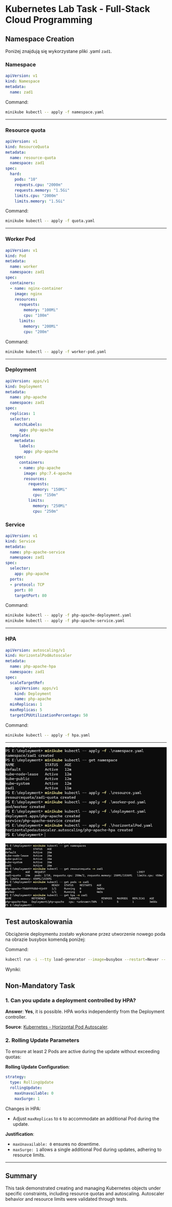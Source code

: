 
# Kubernetes Lab Task - Full-Stack Cloud Programming

## **Namespace Creation**
Poniżej znajdują się wykorzystane pliki .yaml `zad1`.

### **Namespace**
```yaml
apiVersion: v1
kind: Namespace
metadata:
  name: zad1
```

Command:
```bash
minikube kubectl -- apply -f namespace.yaml
```

---
### **Resource quota**
```yaml
apiVersion: v1
kind: ResourceQuota
metadata:
  name: resource-quota
  namespace: zad1
spec:
  hard:
    pods: "10"
    requests.cpu: "2000m"
    requests.memory: "1.5Gi"
    limits.cpu: "2000m"
    limits.memory: "1.5Gi"
```

Command:
```bash
minikube kubectl -- apply -f quota.yaml
```

---


### **Worker Pod**
```yaml
apiVersion: v1
kind: Pod
metadata:
  name: worker
  namespace: zad1
spec:
  containers:
  - name: nginx-container
    image: nginx
    resources:
      requests:
        memory: "100Mi"
        cpu: "100m"
      limits:
        memory: "200Mi"
        cpu: "200m"
```

Command:
```bash
minikube kubectl -- apply -f worker-pod.yaml
```

---


### **Deployment**
```yaml
apiVersion: apps/v1
kind: Deployment
metadata:
  name: php-apache
  namespace: zad1
spec:
  replicas: 1
  selector:
    matchLabels:
      app: php-apache
  template:
    metadata:
      labels:
        app: php-apache
    spec:
      containers:
      - name: php-apache
        image: php:7.4-apache
        resources:
          requests:
            memory: "150Mi"
            cpu: "150m"
          limits:
            memory: "250Mi"
            cpu: "250m"
```

### **Service**
```yaml
apiVersion: v1
kind: Service
metadata:
  name: php-apache-service
  namespace: zad1
spec:
  selector:
    app: php-apache
  ports:
  - protocol: TCP
    port: 80
    targetPort: 80
```

Command:
```bash
minikube kubectl -- apply -f php-apache-deployment.yaml
minikube kubectl -- apply -f php-apache-service.yaml
```

---


### **HPA**
```yaml
apiVersion: autoscaling/v1
kind: HorizontalPodAutoscaler
metadata:
  name: php-apache-hpa
  namespace: zad1
spec:
  scaleTargetRef:
    apiVersion: apps/v1
    kind: Deployment
    name: php-apache
  minReplicas: 1
  maxReplicas: 5
  targetCPUUtilizationPercentage: 50
```

Command:
```bash
minikube kubectl -- apply -f hpa.yaml
```

---

![Image 1](creation.png)

![Image 2](wynik.png)

## **Test autoskalowania**
Obciążenie deploymentu zostało wykonane przez utworzenie nowego poda na obrazie busybox komendą poniżej:

Command:
```bash
kubectl run -i --tty load-generator --image=busybox --restart=Never -- /bin/sh -c "while true; do wget -q -O- http://php-apache-service.zad1.svc.cluster.local; done"
```

Wyniki:


## **Non-Mandatory Task**
### **1. Can you update a deployment controlled by HPA?**
**Answer**: **Yes**, it is possible. HPA works independently from the Deployment controller. 

**Source**: [Kubernetes - Horizontal Pod Autoscaler](https://kubernetes.io/docs/tasks/run-application/horizontal-pod-autoscale/).

### **2. Rolling Update Parameters**
To ensure at least 2 Pods are active during the update without exceeding quotas:

**Rolling Update Configuration**:
```yaml
strategy:
  type: RollingUpdate
  rollingUpdate:
    maxUnavailable: 0
    maxSurge: 1
```

Changes in HPA:
- Adjust `maxReplicas` to `6` to accommodate an additional Pod during the update.

**Justification**:
- `maxUnavailable: 0` ensures no downtime.
- `maxSurge: 1` allows a single additional Pod during updates, adhering to resource limits.

---

## **Summary**
This task demonstrated creating and managing Kubernetes objects under specific constraints, including resource quotas and autoscaling. Autoscaler behavior and resource limits were validated through tests.

